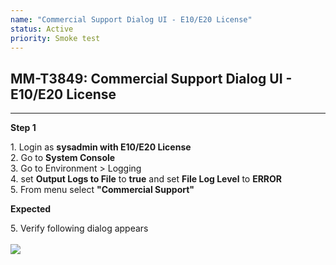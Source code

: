 ```yaml
---
name: "Commercial Support Dialog UI - E10/E20 License"
status: Active
priority: Smoke test
---
```


## MM-T3849: Commercial Support Dialog UI - E10/E20 License

---

**Step 1**

1\. Login as **sysadmin with E10/E20 License**\
2\. Go to **System Console**\
3\. Go to Environment > Logging\
4\. set **Output Logs to File** to **true** and set **File Log Level** to **ERROR**\
5\. From menu select **"Commercial Support"**

**Expected**

5\. Verify following dialog appears\
\
![](https://smartbear-tm4j-prod-us-west-2-attachment-rich-text.s3.us-west-2.amazonaws.com/embedded-f3277290f945470c4add5d21ef3dc7ca7b74388fc7152bfb6b99ae58c66a95a8-1614015074647-1614015074647.png)

